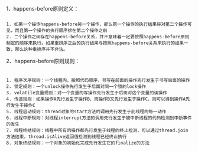 1、happens-before原则定义：
#####
	1. 如果一个操作happens-before另一个操作，那么第一个操作的执行结果将对第二个操作可见，而且第一个操作的执行顺序排在第二个操作之前
	2. 二个操作之间存在happens-before关系，并不意味着一定要按照happens-before原则制定的顺序来执行。如果重排序之后的执行结果与按照happens-before关系来执行的结果一致，那么这种重排序并不非法。

2、happens-before原则规则：
######
	1. 程序次序规则：一个线程内，按照代码顺序，书写在前面的操作先行发生于书写后面的操作
	2. 锁定规则：一个unlock操作先行发生于后面对同一个锁的lock操作
	3. volatile变量规则：对一个变量的写操作先行发生于后面对这个变量的读操作
	4. 传递规则：如果操作A先行发生于操作B，而操作B又先行发生于操作C，则可以得到操作A先行发生于操作C
	5. 线程启动规则：thread对象的start方法的调用先行发生于此线程的每一动作
	6. 线程中断规则：对线程interrupt方法的调用先行发生于被中断线程的代码检测到中断事件的发生
	7. 线程终结规则：线程中所有的操作都先行发生于线程的终止检测，可以通过thread.join方法结束，thread.isAlive返回值检测到线程已经终止执行
	8. 对象终结规则：一个对象的初始化完成先行发生它的finalize的方法
